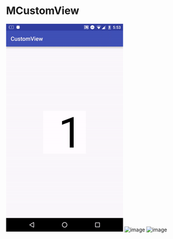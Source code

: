 # MCustomView
![image](https://github.com/GoldbergM/MCustomView/blob/master/1.gif) 
![image](http://img.blog.csdn.net/20161107133008211)
![image](http://img.blog.csdn.net/20161111160853189) 
